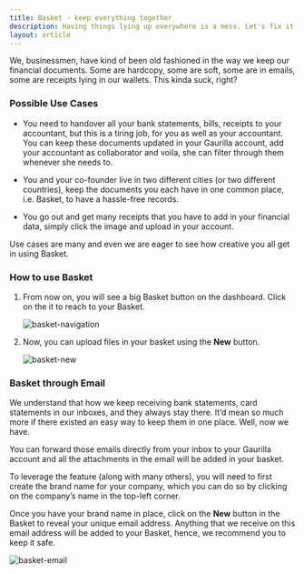 ```yaml
---
title: Basket - keep everything together
description: Having things lying up everywhere is a mess. Let's fix it.
layout: article
---
```

We, businessmen, have kind of been old fashioned in the way we keep our financial documents. Some are hardcopy, some are soft, some are in emails, some are receipts lying in our wallets. This kinda suck, right?

### Possible Use Cases

- You need to handover all your bank statements, bills, receipts to your accountant, but this is a tiring job, for you as well as your accountant. You can keep these documents updated in your Gaurilla account, add your accountant as collaborator and voila, she can filter through them whenever she needs to.

- You and your co-founder live in two different cities (or two different countries), keep the documents you each have in one common place, i.e. Basket, to have a hassle-free records.

- You go out and get many receipts that you have to add in your financial data, simply click the image and upload in your account.

Use cases are many and even we are eager to see how creative you all get in using Basket.

### How to use Basket

1. From now on, you will see a big Basket button on the dashboard. Click on the it to reach to your Basket.

	![basket-navigation]({{site.url}})

2. Now, you can upload files in your basket using the **New** button.

	![basket-new]({{site.url}})

### Basket through Email

We understand that how we keep receiving bank statements, card statements in our inboxes, and they always stay there. It’d mean so much more if there existed an easy way to keep them in one place. Well, now we have.

You can forward those emails directly from your inbox to your Gaurilla account and all the attachments in the email will be added in your basket.

To leverage the feature (along with many others), you will need to first create the brand name for your company, which you can do so by clicking on the company’s name in the top-left corner.

Once you have your brand name in place, click on the **New** button in the Basket to reveal your unique email address. Anything that we receive on this email address will be added to your Basket, hence, we recommend you to keep it safe.

![basket-email]({{site.url}})